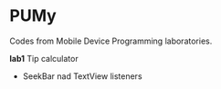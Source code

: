 # PUMy
Codes from Mobile Device Programming laboratories. 

**lab1**
Tip calculator  
- SeekBar nad TextView listeners

